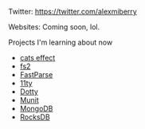 Twitter: https://twitter.com/alexmiberry

Websites: Coming soon, lol.

Projects I'm learning about now
 * [cats effect](https://typelevel.org/cats-effect/)
 * [fs2](https://fs2.io)
 * [FastParse](https://github.com/lihaoyi/fastparse)
 * [11ty](https://www.11ty.dev/)
 * [Dotty](https://dotty.epfl.ch/)
 * [Munit](https://scalameta.org/munit/)
 * [MongoDB](https://www.mongodb.com/)
 * [RocksDB](https://rocksdb.org/)
